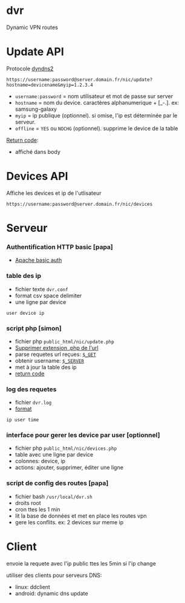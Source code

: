 dvr
==========
Dynamic VPN routes

Update API
==============
Protocole [dyndns2](https://help.dyn.com/remote-access-api/perform-update/)

```
https://username:password@server.domain.fr/nic/update?hostname=devicename&myip=1.2.3.4
```
- `username:password` = nom utilisateur et mot de passe sur server
- `hostname` = nom du device. caractères alphanumerique + [_-.]. ex: samsung-galaxy
- `myip` = ip publique (optionnel). si omise, l'ip est déterminée par le serveur.
- `offline` = `YES` ou `NOCHG` (optionnel). supprime le device de la table

[Return code](https://help.dyn.com/remote-access-api/return-codes/):
- affiché dans body

Devices API
==============
Affiche les devices et ip de l'utlisateur
```
https://username:password@server.domain.fr/nic/devices
```

Serveur
=======

### Authentification HTTP basic [papa]
- [Apache basic auth](https://httpd.apache.org/docs/2.2/fr/mod/mod_auth_basic.html)

### table des ip
- fichier texte `dvr.conf`
- format csv space delimiter
- une ligne par device

```
user device ip
```

### script php [simon]
- fichier php `public_html/nic/update.php`
- [Supprimer extension .php de l'url](https://alexcican.com/post/how-to-remove-php-html-htm-extensions-with-htaccess/)
- parse requetes url reçues: [`$_GET`](https://secure.php.net/manual/fr/reserved.variables.get.php)
- obtenir username: [`$_SERVER`](https://secure.php.net/manual/fr/reserved.variables.server.php)
- met à jour la table des ip
- [return code](https://help.dyn.com/remote-access-api/return-codes/)

### log des requetes
- fichier `dvr.log`
- [format](https://en.wikipedia.org/wiki/Common_Log_Format)

```
ip user time 
```

### interface pour gerer les device par user [optionnel]
- fichier php `public_html/nic/devices.php`
- table avec une ligne par device
- colonnes: device, ip
- actions: ajouter, supprimer, éditer une ligne

### script de config des routes [papa]
- fichier bash `/usr/local/dvr.sh`
- droits root
- cron ttes les 1 min
- lit la base de données et met en place les routes vpn
- gere les conflits. ex: 2 devices sur meme ip

Client
=======
envoie la requete avec l'ip public ttes les 5min si l'ip change

utiliser des clients pour serveurs DNS:
- linux: ddclient
- android: dynamic dns update

